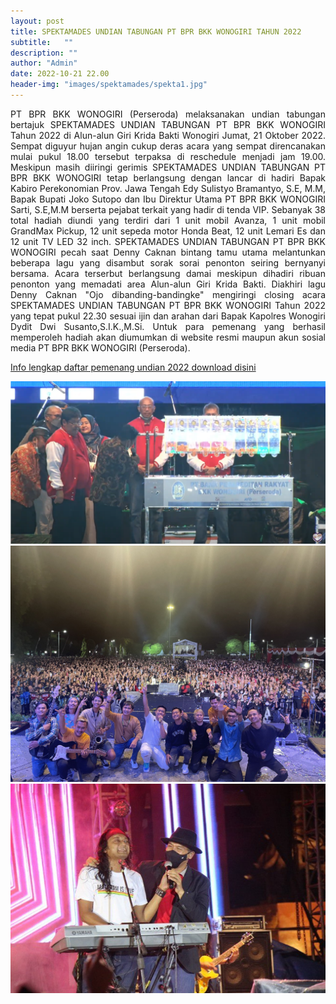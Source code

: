 ```yaml
---
layout: post
title: SPEKTAMADES UNDIAN TABUNGAN PT BPR BKK WONOGIRI TAHUN 2022
subtitle:   ""
description: ""
author: "Admin"
date: 2022-10-21 22.00
header-img: "images/spektamades/spekta1.jpg"
---
```



<div style="text-align: justify;">
PT BPR BKK WONOGIRI (Perseroda) melaksanakan undian tabungan bertajuk SPEKTAMADES UNDIAN TABUNGAN PT BPR BKK WONOGIRI Tahun 2022 di Alun-alun Giri Krida Bakti Wonogiri Jumat, 21 Oktober 2022. Sempat diguyur hujan angin cukup deras acara yang sempat direncanakan mulai pukul 18.00 tersebut terpaksa di reschedule menjadi jam 19.00. Meskipun masih diiringi gerimis SPEKTAMADES UNDIAN TABUNGAN PT BPR BKK WONOGIRI tetap berlangsung dengan lancar di hadiri Bapak Kabiro Perekonomian Prov. Jawa Tengah Edy Sulistyo Bramantyo, S.E, M.M, Bapak Bupati Joko Sutopo dan Ibu Direktur Utama PT BPR BKK WONOGIRI Sarti, S.E,M.M berserta pejabat terkait yang hadir di tenda VIP. Sebanyak 38 total hadiah diundi yang terdiri dari 1 unit mobil Avanza, 1 unit mobil GrandMax Pickup, 12 unit sepeda motor Honda Beat, 12 unit Lemari Es dan 12 unit TV LED 32 inch. SPEKTAMADES UNDIAN TABUNGAN PT BPR BKK WONOGIRI pecah saat Denny Caknan bintang tamu utama melantunkan beberapa lagu yang disambut sorak sorai penonton seiring bernyanyi bersama. Acara terserbut berlangsung damai meskipun dihadiri ribuan penonton yang memadati area Alun-alun Giri Krida Bakti. Diakhiri lagu Denny Caknan "Ojo dibanding-bandingke" mengiringi closing acara SPEKTAMADES UNDIAN TABUNGAN PT BPR BKK WONOGIRI Tahun 2022 yang tepat pukul 22.30 sesuai ijin dan arahan dari Bapak Kapolres Wonogiri Dydit Dwi Susanto,S.I.K.,M.Si. Untuk para pemenang yang berhasil memperoleh hadiah akan diumumkan di website resmi maupun akun sosial media PT BPR BKK WONOGIRI (Perseroda).
</div>

[Info lengkap daftar pemenang undian 2022 download disini](/publikasi/Undian/spektamades2022.pdf)

<img src="/images/spektamades/spekta5.png" class="img-responsive img-centered" alt="">

<img src="/images/spektamades/spekta3.jpg" class="img-responsive img-centered" alt="">

<img src="/images/spektamades/spekta4.jpg" class="img-responsive img-centered" alt="">

